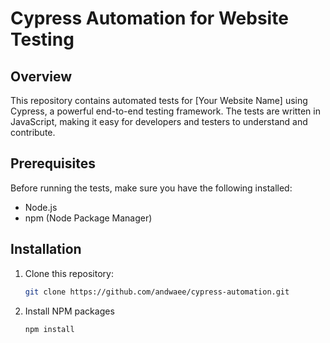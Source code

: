 # Cypress Automation for Website Testing

## Overview

This repository contains automated tests for [Your Website Name] using Cypress, a powerful end-to-end testing framework. The tests are written in JavaScript, making it easy for developers and testers to understand and contribute.

## Prerequisites

Before running the tests, make sure you have the following installed:

- Node.js
- npm (Node Package Manager)

## Installation

1. Clone this repository:

   ```sh
   git clone https://github.com/andwaee/cypress-automation.git
   ```


2. Install NPM packages
   ```sh
   npm install
   ```